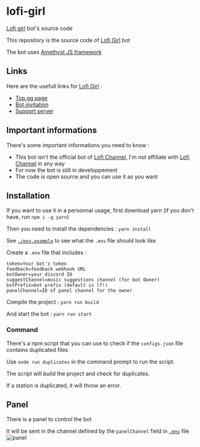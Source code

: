 
# lofi-girl

[Lofi girl](https://discord.com/oauth2/authorize?client_id=1037028318404419596&permissions=277028554752&scope=bot%20applications.commands) bot's source code

This repository is the source code of [Lofi Girl](https://discord.com/oauth2/authorize?client_id=1037028318404419596&permissions=277028554752&scope=bot%20applications.commands) bot

The bot uses [Amethyst JS framework](https://npmjs.com/package/amethystjs)

## Links

Here are the usefull links for [Lofi Girl](https://top.gg/bot/1037028318404419596) :

* [Top.gg page](https://top.gg/bot/1037028318404419596/)
* [Bot invitation](https://discord.com/oauth2/authorize?client_id=1037028318404419596&permissions=277028554752&scope=bot%20applications.commands)
* [Support server](https://discord.gg/fHyN5w84g6)

## Important informations

There's some important informations you need to know :

* This bot isn't the official bot of [Lofi Channel](https://youtube.com/c/LofiGirl), I'm not affiliate with [Lofi Channel](https://youtube.com/c/LofiGirl) in any way
* For now the bot is still in developpement
* The code is open source and you can use it as you want

## Installation

If you want to use it in a personnal usage, first download yarn (if you don't have, run `npm i -g yarn`)

Then you need to install the dependencies : `yarn install`

See [`./env.example`](./.env.example) to see what the `.env` file should look like

Create a `.env` file that includes :

```env
token=Your bot's token
feedback=feedback webhook URL
botOwner=your discord ID
suggestChannel=music suggestions channel (for bot Owner)
botPrefix=bot prefix (default is lf!)
panelChannel=ID of panel channel for the owner
```

Compile the project : `yarn run build`

And start the bot : `yarn run start`

### Command

There's a npm script that you can use to check if the `configs.json` file contains duplicated files

Use `node run duplicates` in the command prompt to run the script.

The script will build the project and check for duplicates.

If a station is duplicated, it will throw an error.

## Panel

There is a panel to control the bot

It will be sent in the channel defined by the `panelChannel` field in [`.env`](./.env.example) file
![panel](https://media.discordapp.net/attachments/1062408280191807581/1082330474485137528/image.png)
